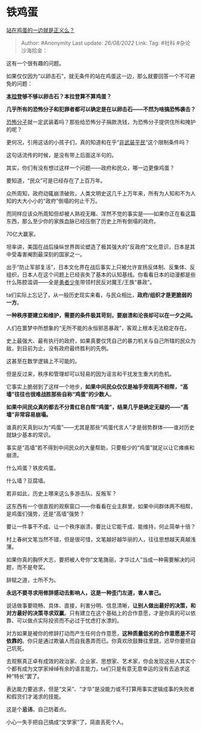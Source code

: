 # 铁鸡蛋
[站在鸡蛋的一边就是正义么？](https://www.zhihu.com/question/33322704/answer/2638636641)

> Author: #Anonymity
> Last update: *26/08/2022*
> Link:
> Tag: #社科 #杂论
> 沙海拾金：

这有一个很有趣的问题。

如果仅仅因为“以卵击石”，就无条件的站在鸡蛋这一边，那么就要回答一个不可避免的问题：

**[本拉登](https://www.zhihu.com/search?q=%E6%9C%AC%E6%8B%89%E7%99%BB&search_source=Entity&hybrid_search_source=Entity&hybrid_search_extra=%7B%22sourceType%22%3A%22answer%22%2C%22sourceId%22%3A2638636641%7D)够不够以卵击石？本拉登算不算鸡蛋？**

**几乎所有的恐怖分子和犯罪者都可以确定是在以卵击石——不然为啥搞恐怖袭击？**

[恐怖分子](https://www.zhihu.com/search?q=%E6%81%90%E6%80%96%E5%88%86%E5%AD%90&search_source=Entity&hybrid_search_source=Entity&hybrid_search_extra=%7B%22sourceType%22%3A%22answer%22%2C%22sourceId%22%3A2638636641%7D)就一定武装着吗？那些给恐怖分子捐款洗钱，为恐怖分子提供住所和掩护的呢？

更何况，引用这话的小孩子们，真的知道和在乎“[非武装平民](https://www.zhihu.com/search?q=%E9%9D%9E%E6%AD%A6%E8%A3%85%E5%B9%B3%E6%B0%91&search_source=Entity&hybrid_search_source=Entity&hybrid_search_extra=%7B%22sourceType%22%3A%22answer%22%2C%22sourceId%22%3A2638636641%7D)“这个限制条件吗？

这句话流传的时候，是没有带上后面这半句的。

其实，你们有没有想过这样一个问题——政府和民众，哪一边更像鸡蛋？

要知道，“民众”可是已经存在了上百万年。

众所周知，政府动辄崩溃破败，人类文明史这几千上万年来，所有为人知和不为人知的大大小小的“政府”倒塌的何止千万。

而同样应该众所周知但却被人熟视无睹、浑然不觉的事实是——如果你正在看这篇东西，那么至少你的家族血脉已经压倒了历史上所有倒塌的政府。

70亿大赢家。

坦率讲，美国在战后操纵世界舆论塑造了极其强大的“反政府”文化意识，日本是其中受毒害阉割最深刻的国家之一。

出于“防止军部复活”，日本文化界在战后事实上只被允许宣扬反体制、反集体、反组织，日本人在这个问题上已经丧失了基本的认知基线。你看看日本的动漫都是些什么陈腔滥调——全是[勇者少年](https://www.zhihu.com/search?q=%E5%8B%87%E8%80%85%E5%B0%91%E5%B9%B4&search_source=Entity&hybrid_search_source=Entity&hybrid_search_extra=%7B%22sourceType%22%3A%22answer%22%2C%22sourceId%22%3A2638636641%7D)带领村民反对魔王/王族“暴政”。

ta们实际上忘记了，从一般历史现实来看，与民众相比，**政府/组织才是更脆弱的一方**。

**一种秩序要建立和维护，需要的条件极其苛刻，要崩溃和沦丧却可以在一夕之间。**

人们在噩梦中所想象的“无所不能的永恒邪恶暴政”，客观上根本无法稳定存在。

史上最强大、最有执行的政府，如果真要仅凭自己的暴力机关与自己所辖的民众为敌，到目前为止，没有政府最终胜利的先例。

这甚至在数学逻辑上不可能的。

但是反过来，秩序和管理却可以轻易的因为谣言和干扰发生重大的危机。

它事实上脆弱到了这样一个地步，**如果中间民众仅仅是袖手旁观两不相帮，“高墙”往往也很难战胜那些自称“鸡蛋”的少数人**。

**如果中间民众真的都去不分青红皂白帮“鸡蛋”，结果几乎是确定无疑的——“高墙”非常容易崩塌。**

谁真的天真到以为“鸡蛋”——尤其是那些“鸡蛋代言人”才是弱势群体——谁对历史就缺少基本的常识。

事实是“高墙”若不得到中间民众的大量帮助，只要极少的“鸡蛋”就足以让它瘫痪和崩溃。

什么鸡蛋？铁皮鸡蛋。

什么墙？豆腐墙。

若非如此，历史上哪来这么多游击队、反叛军？

这东西有一个很直观的观察窗口——你看看在业主群里，如果中间群体两不相帮，是鸡蛋们强势，还是“高墙”强势？

要让一件事干不成、让一个秩序崩溃，要比让它能干成、能维持，何止简单十倍？

村上春树文笔当然不错，但是很可惜，文笔越好越华丽的人，往往思想越天真越浅薄。

如果你真的胸怀大志，要把被人夸你“文笔旖丽，才华过人”当成一种需要解决的问题，而不是夸奖。

辞赋之道，士所不为。

**永远不要寻求用修辞感动去影响人，这是一种歪门左道，害人害己。**

说话做事要晓畅、具体、直接，利害分明、信息清晰，**让别人做出最好的决策，和对方最好的决策寻求双赢**。只有建立在这个基础上的合作意愿，才是你真的可以依靠、可以做点实际投资而不必过于忧虑打水漂的。

对方如果是被你的修辞打动而产生任何合作意愿，**这种质量低劣的合作意愿是不可依靠的**。你只是通过欺骗人而自我愚弄而已。你真欢欣鼓舞往里跳，迟早你要把自己坑死。

去观察真正卓有成效的政治家、企业家、思想家、艺术家，你会发现这些人其实个个都有成为文学家绰绰有余的语言能力，ta们只是有意无意幸运的没有去追求这种“特长”罢了。

表达能力要追求，但是“文采”、“才华”是没能力或不打算用事实逻辑成事的失败者和假货们才渴求的技能。

这是个**忌讳**，自己防着点。

小心一失手把自己搞成“文学家”了，简直丢死个人。